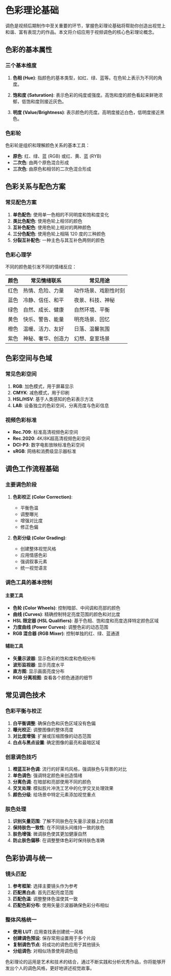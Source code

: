 # 色彩理论基础

调色是视频后期制作中至关重要的环节，掌握色彩理论基础将帮助你创造出视觉上和谐、富有表现力的作品。本文将介绍应用于视频调色的核心色彩理论概念。

## 色彩的基本属性

### 三个基本维度

1. **色相 (Hue)**: 指颜色的基本类型，如红、绿、蓝等。在色轮上表示为不同的角度。

2. **饱和度 (Saturation)**: 表示色彩的纯度或强度。高饱和度的颜色看起来鲜艳浓郁，低饱和度则接近灰色。

3. **明度 (Value/Brightness)**: 表示颜色的亮度。高明度接近白色，低明度接近黑色。

### 色彩轮

色彩轮是组织和理解颜色关系的基本工具：

- **原色**: 红、绿、蓝 (RGB) 或红、黄、蓝 (RYB)
- **二次色**: 由两个原色混合形成
- **三次色**: 由原色和相邻的二次色混合形成

## 色彩关系与配色方案

### 常见配色方案

1. **单色配色**: 使用单一色相的不同明度和饱和度变化
2. **类比色配色**: 使用色轮上相邻的颜色
3. **互补色配色**: 使用色轮上相对的两种颜色
4. **三分色配色**: 使用色轮上相隔 120 度的三种颜色
5. **分裂互补配色**: 一种主色与其互补色两侧的颜色

### 色彩心理学

不同的颜色能引发不同的情绪反应：

| 颜色 | 常见情绪联系 | 常见用途 |
|------|--------------|--------|
| 红色 | 热情、危险、力量 | 动作场景、戏剧性时刻 |
| 蓝色 | 冷静、信任、和平 | 夜景、科技、神秘 |
| 绿色 | 自然、成长、健康 | 自然环境、平衡 |
| 黄色 | 快乐、警告、能量 | 明亮场景、回忆 |
| 橙色 | 温暖、活力、友好 | 日落、温馨氛围 |
| 紫色 | 神秘、奢华、创造力 | 幻想、皇室场景 |

## 色彩空间与色域

### 常见色彩空间

1. **RGB**: 加色模式，用于屏幕显示
2. **CMYK**: 减色模式，用于印刷
3. **HSL/HSV**: 基于人类感知的色彩表示方法
4. **LAB**: 设备独立的色彩空间，分离亮度与色彩信息

### 视频色彩标准

- **Rec.709**: 标准高清视频色彩空间
- **Rec.2020**: 4K/8K超高清视频色彩空间
- **DCI-P3**: 数字电影放映标准色彩空间
- **sRGB**: 网络和消费级显示器标准

## 调色工作流程基础

### 主要调色阶段

1. **色彩校正 (Color Correction)**:
   - 平衡色温
   - 调整曝光
   - 增强对比度
   - 修正色偏

2. **色彩分级 (Color Grading)**:
   - 创建整体视觉风格
   - 应用情感色彩
   - 强调叙事元素
   - 统一视觉语言

### 调色工具的基本控制

#### 主要工具
- **色轮 (Color Wheels)**: 控制暗部、中间调和亮部的颜色
- **曲线 (Curves)**: 精确控制特定亮度范围的颜色和对比度
- **HSL 限定器 (HSL Qualifiers)**: 基于色相、饱和度和亮度选择特定颜色区域
- **力度曲线 (Power Curves)**: 调整色彩的动态范围
- **RGB 混合器 (RGB Mixer)**: 控制单独的红、绿、蓝通道

#### 辅助工具
- **矢量示波器**: 显示色彩的饱和度和色相分布
- **波形监视器**: 显示亮度水平
- **直方图**: 显示画面亮度分布
- **RGB 分离视图**: 查看各个颜色通道的细节

## 常见调色技术

### 色彩平衡与校正

1. **白平衡调整**: 确保白色和灰色区域没有色偏
2. **曝光校正**: 调整图像的整体亮度
3. **对比度增强**: 扩展或压缩图像的动态范围
4. **白点与黑点设置**: 确定图像的最亮和最暗区域

### 创意调色技巧

1. **橙蓝互补色调**: 流行的好莱坞风格，强调肤色与背景的对比
2. **单色调色**: 强调特定颜色来创造情绪
3. **分离色调**: 在暗部和亮部使用不同的颜色
4. **交叉处理**: 模拟胶片冲洗工艺中的化学交叉处理效果
5. **颜色分级**: 给场景中特定元素添加视觉重点

### 肤色处理

1. **识别矢量范围**: 了解不同肤色在矢量示波器上的位置
2. **保持肤色一致性**: 在不同镜头间维持一致的肤色
3. **肤色增强**: 微调肤色使其更加健康自然
4. **防止肤色偏移**: 在调整整体色彩时保持肤色准确

## 色彩协调与统一

### 镜头匹配

1. **参考框架**: 选择主要镜头作为参考
2. **匹配黑白点**: 首先匹配亮度范围
3. **匹配色温**: 调整整体色温使其一致
4. **匹配色彩分布**: 使用矢量示波器确保色彩分布相似

### 整体风格统一

- **使用 LUT**: 应用查找表创建统一风格
- **创建调色预设**: 保存常用设置用于多个片段
- **复制调色节点**: 将成功的调色应用于其他镜头
- **分组调色**: 对相似场景使用调色组

色彩理论的运用是艺术和技术的结合，通过不断实践和分析优秀作品，你将能够开发出个人的调色风格，更好地讲述视觉故事。
